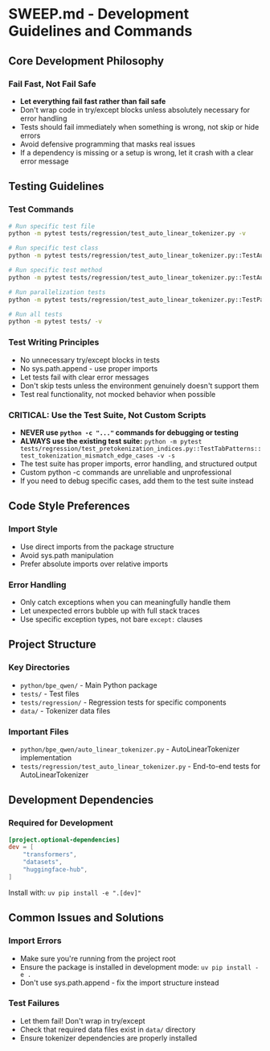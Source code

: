# SWEEP.md - Development Guidelines and Commands

## Core Development Philosophy

### Fail Fast, Not Fail Safe
- **Let everything fail fast rather than fail safe**
- Don't wrap code in try/except blocks unless absolutely necessary for error handling
- Tests should fail immediately when something is wrong, not skip or hide errors
- Avoid defensive programming that masks real issues
- If a dependency is missing or a setup is wrong, let it crash with a clear error message

## Testing Guidelines

### Test Commands
```bash
# Run specific test file
python -m pytest tests/regression/test_auto_linear_tokenizer.py -v

# Run specific test class
python -m pytest tests/regression/test_auto_linear_tokenizer.py::TestAutoLinearTokenizerBasics -v

# Run specific test method
python -m pytest tests/regression/test_auto_linear_tokenizer.py::TestAutoLinearTokenizerBasics::test_can_create_tokenizer_instance -v

# Run parallelization tests
python -m pytest tests/regression/test_auto_linear_tokenizer.py::TestParallelization -v

# Run all tests
python -m pytest tests/ -v
```

### Test Writing Principles
- No unnecessary try/except blocks in tests
- No sys.path.append - use proper imports
- Let tests fail with clear error messages
- Don't skip tests unless the environment genuinely doesn't support them
- Test real functionality, not mocked behavior when possible

### CRITICAL: Use the Test Suite, Not Custom Scripts
- **NEVER use `python -c "..."` commands for debugging or testing**
- **ALWAYS use the existing test suite:** `python -m pytest tests/regression/test_pretokenization_indices.py::TestTabPatterns::test_tokenization_mismatch_edge_cases -v -s`
- The test suite has proper imports, error handling, and structured output
- Custom python -c commands are unreliable and unprofessional
- If you need to debug specific cases, add them to the test suite instead

## Code Style Preferences

### Import Style
- Use direct imports from the package structure
- Avoid sys.path manipulation
- Prefer absolute imports over relative imports

### Error Handling
- Only catch exceptions when you can meaningfully handle them
- Let unexpected errors bubble up with full stack traces
- Use specific exception types, not bare `except:` clauses

## Project Structure

### Key Directories
- `python/bpe_qwen/` - Main Python package
- `tests/` - Test files
- `tests/regression/` - Regression tests for specific components
- `data/` - Tokenizer data files

### Important Files
- `python/bpe_qwen/auto_linear_tokenizer.py` - AutoLinearTokenizer implementation
- `tests/regression/test_auto_linear_tokenizer.py` - End-to-end tests for AutoLinearTokenizer

## Development Dependencies

### Required for Development
```toml
[project.optional-dependencies]
dev = [
    "transformers",
    "datasets",
    "huggingface-hub",
]
```

Install with: `uv pip install -e ".[dev]"`

## Common Issues and Solutions

### Import Errors
- Make sure you're running from the project root
- Ensure the package is installed in development mode: `uv pip install -e .`
- Don't use sys.path.append - fix the import structure instead

### Test Failures
- Let them fail! Don't wrap in try/except
- Check that required data files exist in `data/` directory
- Ensure tokenizer dependencies are properly installed
